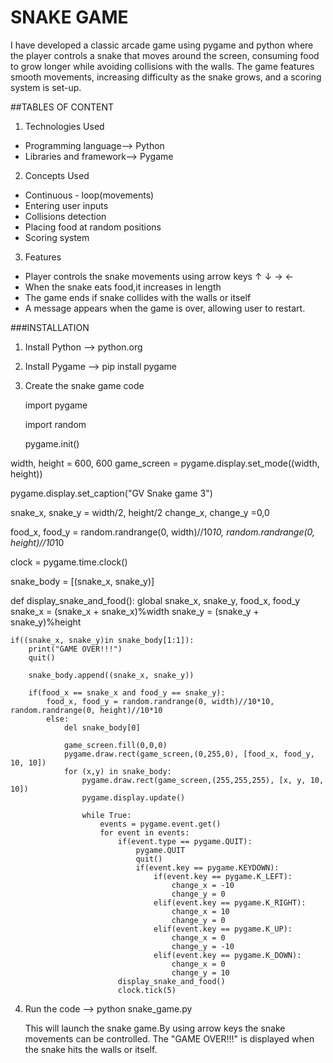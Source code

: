# SNAKE GAME
I have developed a classic arcade game using pygame and python where the player controls a snake that moves around the screen, consuming food to grow longer while avoiding collisions with the walls. The game features smooth movements, increasing difficulty as the snake grows, and a scoring system is set-up. 

##TABLES OF CONTENT
1. Technologies Used
  - Programming language--> Python
  - Libraries and framework--> Pygame
2. Concepts Used
  - Continuous - loop(movements)
  - Entering user inputs
  - Collisions detection
  - Placing food at random positions
  - Scoring system
3. Features
  - Player controls the snake movements using arrow keys  ↑ ↓ → ←
  - When the snake eats food,it increases in length
  - The game ends if snake collides with the walls or itself
  - A message appears when the game is over, allowing user to restart.



 ###INSTALLATION
 1. Install Python --> python.org
 2. Install Pygame --> pip install pygame
 3. Create the snake game code


     import pygame
    
      import random
    
    pygame.init()
    
width, height = 600, 600
game_screen = pygame.display.set_mode((width, height))

pygame.display.set_caption("GV Snake game 3")

snake_x, snake_y = width/2, height/2
change_x, change_y =0,0

food_x, food_y = random.randrange(0, width)//10*10, random.randrange(0, height)//10*10

clock = pygame.time.clock()

snake_body = [(snake_x, snake_y)]

def display_snake_and_food():
global snake_x, snake_y, food_x, food_y
    snake_x = (snake_x + snake_x)%width
    snake_y = (snake_y + snake_y)%height

    if((snake_x, snake_y)in snake_body[1:1]):
        print("GAME OVER!!!")
        quit()

        snake_body.append((snake_x, snake_y))

        if(food_x == snake_x and food_y == snake_y):
            food_x, food_y = random.randrange(0, width)//10*10, random.randrange(0, height)//10*10
            else:
                del snake_body[0]

                game_screen.fill(0,0,0)
                pygame.draw.rect(game_screen,(0,255,0), [food_x, food_y, 10, 10])
                for (x,y) in snake_body:
                    pygame.draw.rect(game_screen,(255,255,255), [x, y, 10, 10])
                    pygame.display.update()

                    while True:
                        events = pygame.event.get()
                        for event in events:
                            if(event.type == pygame.QUIT):
                                pygame.QUIT
                                quit()
                                if(event.key == pygame.KEYDOWN):
                                    if(event.key == pygame.K_LEFT):
                                        change_x = -10
                                        change_y = 0
                                    elif(event.key == pygame.K_RIGHT):
                                        change_x = 10
                                        change_y = 0
                                    elif(event.key == pygame.K_UP):
                                        change_x = 0
                                        change_y = -10
                                    elif(event.key == pygame.K_DOWN):
                                        change_x = 0
                                        change_y = 10
                            display_snake_and_food()
                            clock.tick(5)



4. Run the code --> python snake_game.py

   This will launch the snake game.By using arrow keys the snake movements can be controlled.
   The "GAME OVER!!!" is displayed when the snake hits the walls or itself.  
 
